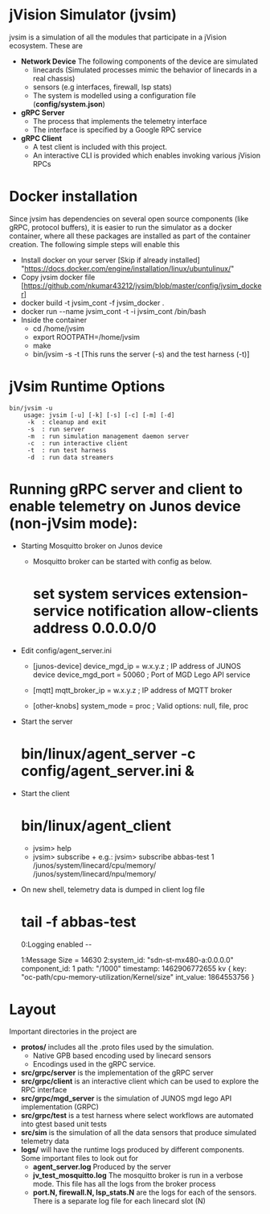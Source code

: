 # jVision Simulator (jvsim)

jvsim is a simulation of all the modules that participate in a jVision ecosystem. These are
* **Network Device** The following components of the device are simulated
  * linecards (Simulated processes mimic the behavior of linecards in a real chassis)
  * sensors (e.g interfaces, firewall, lsp stats)
  * The system is modelled using a configuration file (**config/system.json**)
* **gRPC Server**
  * The process that implements the telemetry interface
  * The interface is specified by a Google RPC service
* **gRPC Client**
  * A test client is included with this project. 
  * An interactive CLI is provided which enables invoking various jVision RPCs


# Docker installation
Since jvsim has dependencies on several open source components (like gRPC, protocol buffers), it is easier to run the simulator as a docker container, where all these packages are installed as part of the container creation. The following simple steps will enable this
* Install docker on your server [Skip if already installed] "https://docs.docker.com/engine/installation/linux/ubuntulinux/"
* Copy jvsim docker file  [https://github.com/nkumar43212/jvsim/blob/master/config/jvsim_docker]
* docker build  -t jvsim_cont -f jvsim_docker .
* docker run --name jvsim_cont -t -i jvsim_cont  /bin/bash
* Inside the container 
  * cd /home/jvsim
  * export ROOTPATH=/home/jvsim
  * make
  * bin/jvsim  -s -t  [This runs the server (-s) and the test harness (-t)]

# jVsim Runtime Options
    bin/jvsim -u
        usage: jvsim [-u] [-k] [-s] [-c] [-m] [-d]
         -k  : cleanup and exit
         -s  : run server
         -m  : run simulation management daemon server
         -c  : run interactive client
         -t  : run test harness
         -d  : run data streamers

# Running gRPC server and client to enable telemetry on Junos device (non-jVsim mode):
* Starting Mosquitto broker on Junos device
  * Mosquitto broker can be started with config as below.
    # set system services extension-service notification allow-clients address 0.0.0.0/0
* Edit config/agent_server.ini
  * [junos-device]
    device_mgd_ip       = w.x.y.z           ; IP address of JUNOS device
    device_mgd_port     = 50060             ; Port of MGD Lego API service

  * [mqtt]
    mqtt_broker_ip      = w.x.y.z           ; IP address of MQTT broker

  * [other-knobs]
    system_mode         = proc              ; Valid options: null, file, proc
* Start the server
  # bin/linux/agent_server -c config/agent_server.ini &
* Start the client
  # bin/linux/agent_client
  * jvsim> help
  * jvsim> subscribe <subscription-name> <sample-frequency> <path>+
    e.g.: jvsim> subscribe abbas-test 1 /junos/system/linecard/cpu/memory/ /junos/system/linecard/npu/memory/
* On new shell, telemetry data is dumped in client log file
  # tail -f abbas-test
    0:Logging enabled --

    1:Message Size = 14630
    2:system_id: "sdn-st-mx480-a:0.0.0.0"
    component_id: 1
    path: "/1000"
    timestamp: 1462906772655
    kv {
      key: "oc-path/cpu-memory-utilization/Kernel/size"
      int_value: 1864553756
    }

# Layout
Important directories in the project are 
* **protos/** includes all the .proto files used by the simulation. 
  * Native GPB based encoding used by linecard sensors
  * Encodings used in the gRPC service. 
* **src/grpc/server** is the implementation of the gRPC server
* **src/grpc/client** is an interactive client which can be used to explore the RPC interface
* **src/grpc/mgd_server** is the simulation of JUNOS mgd lego API implementation (GRPC)
* **src/grpc/test** is a test harness where select workflows are automated into gtest based unit tests
* **src/sim** is the simulation of all the data sensors that produce simulated telemetry data
* **logs/** will have the runtime logs produced by different components. Some important files to look out for 
  * **agent_server.log** Produced by the server
  * **jv_test_mosquitto.log** The mosquitto broker is run in a verbose mode. This file has all the logs from the broker process 
  * **port.N, firewall.N, lsp_stats.N** are the logs for each of the sensors. There is a separate log file for each linecard slot (N)

